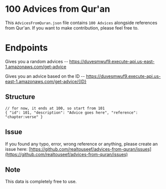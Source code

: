 # 100 Advices from Qur'an

This `AdvicesFromQuran.json` file contains `100 Advices` alongside references from Qur'an. If you want to make contribution, please feel free to.

# Endpoints

Gives you a random advices -- https://duvesmwuf9.execute-api.us-east-1.amazonaws.com/get-advice

Gives you an advice based on the ID -- https://duvesmwuf9.execute-api.us-east-1.amazonaws.com/get-advice/{ID}

## Structure

```jsonc
// for now, it ends at 100, so start from 101
{ "id": 101, "description": "Advice goes here", "reference": "chapter:verse" }
```

## Issue

If you found any typo, error, wrong reference or anything, please create an issue here:
[https://github.com/realtouseef/advices-from-quran/issues](https://github.com/realtouseef/advices-from-quran/issues)

## Note

This data is completely free to use.
